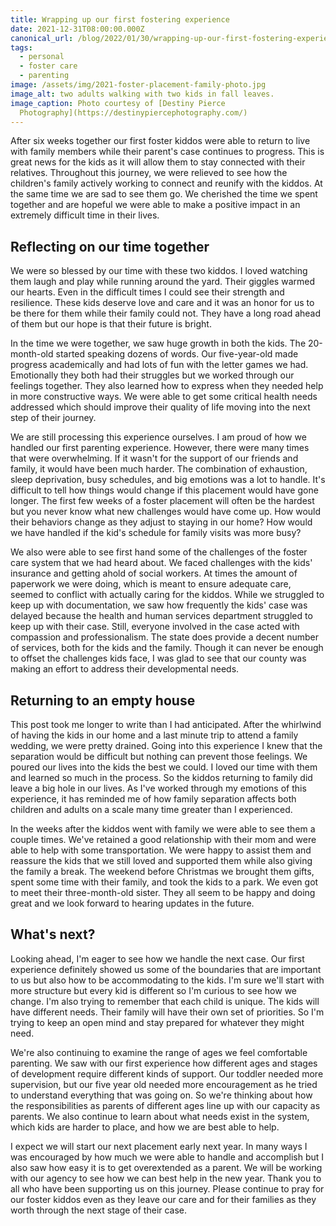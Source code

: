 ```yaml
---
title: Wrapping up our first fostering experience
date: 2021-12-31T08:00:00.000Z
canonical_url: /blog/2022/01/30/wrapping-up-our-first-fostering-experience/
tags:
  - personal
  - foster care
  - parenting
image: /assets/img/2021-foster-placement-family-photo.jpg
image_alt: two adults walking with two kids in fall leaves.
image_caption: Photo courtesy of [Destiny Pierce
  Photography](https://destinypiercephotography.com/)
---
```


After six weeks together our first foster kiddos were able to return to live with family members while their parent's case continues to progress. This is great news for the kids as it will allow them to stay connected with their relatives. Throughout this journey, we were relieved to see how the children's family actively working to connect and reunify with the kiddos. At the same time we are sad to see them go. We cherished the time we spent together and are hopeful we were able to make a positive impact in an extremely difficult time in their lives.

## Reflecting on our time together

We were so blessed by our time with these two kiddos. I loved watching them laugh and play while running around the yard. Their giggles warmed our hearts. Even in the difficult times I could see their strength and resilience. These kids deserve love and care and it was an honor for us to be there for them while their family could not. They have a long road ahead of them but our hope is that their future is bright.

In the time we were together, we saw huge growth in both the kids. The 20-month-old started speaking dozens of words. Our five-year-old made progress academically and had lots of fun with the letter games we had. Emotionally they both had their struggles but we worked through our feelings together. They also learned how to express when they needed help in more constructive ways. We were able to get some critical health needs addressed which should improve their quality of life moving into the next step of their journey.

We are still processing this experience ourselves. I am proud of how we handled our first parenting experience. However, there were many times that were overwhelming. If it wasn't for the support of our friends and family, it would have been much harder. The combination of exhaustion, sleep deprivation, busy schedules, and big emotions was a lot to handle. It's difficult to tell how things would change if this placement would have gone longer. The first few weeks of a foster placement will often be the hardest but you never know what new challenges would have come up. How would their behaviors change as they adjust to staying in our home? How would we have handled if the kid's schedule for family visits was more busy?

We also were able to see first hand some of the challenges of the foster care system that we had heard about. We faced challenges with the kids' insurance and getting ahold of social workers. At times the amount of paperwork we were doing, which is meant to ensure adequate care, seemed to conflict with actually caring for the kiddos. While we struggled to keep up with documentation, we saw how frequently the kids' case was delayed because the health and human services department struggled to keep up with their case. Still, everyone involved in the case acted with compassion and professionalism. The state does provide a decent number of services, both for the kids and the family. Though it can never be enough to offset the challenges kids face, I was glad to see that our county was making an effort to address their developmental needs.

## Returning to an empty house

This post took me longer to write than I had anticipated. After the whirlwind of having the kids in our home and a last minute trip to attend a family wedding, we were pretty drained. Going into this experience I knew that the separation would be difficult but nothing can prevent those feelings. We poured our lives into the kids the best we could. I loved our time with them and learned so much in the process. So the kiddos returning to family did leave a big hole in our lives. As I've worked through my emotions of this experience, it has reminded me of how family separation affects both children and adults on a scale many time greater than I experienced.

In the weeks after the kiddos went with family we were able to see them a couple times. We've retained a good relationship with their mom and were able to help with some transportation. We were happy to assist them and reassure the kids that we still loved and supported them while also giving the family a break. The weekend before Christmas we brought them gifts, spent some time with their family, and took the kids to a park. We even got to meet their three-month-old sister. They all seem to be happy and doing great and we look forward to hearing updates in the future.

## What's next?

Looking ahead, I'm eager to see how we handle the next case. Our first experience definitely showed us some of the boundaries that are important to us but also how to be accommodating to the kids. I'm sure we'll start with more structure but every kid is different so I'm curious to see how we change. I'm also trying to remember that each child is unique. The kids will have different needs. Their family will have their own set of priorities. So I'm trying to keep an open mind and stay prepared for whatever they might need.

We're also continuing to examine the range of ages we feel comfortable parenting. We saw with our first experience how different ages and stages of development require different kinds of support. Our toddler needed more supervision, but our five year old needed more encouragement as he tried to understand everything that was going on. So we're thinking about how the responsibilities as parents of different ages line up with our capacity as parents. We also continue to learn about what needs exist in the system, which kids are harder to place, and how we are best able to help.

I expect we will start our next placement early next year. In many ways I was encouraged by how much we were able to handle and accomplish but I also saw how easy it is to get overextended as a parent. We will be working with our agency to see how we can best help in the new year. Thank you to all who have been supporting us on this journey. Please continue to pray for our foster kiddos even as they leave our care and for their families as they worth through the next stage of their case.
